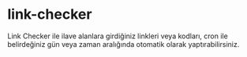 # link-checker
Link Checker ile ilave alanlara girdiğiniz linkleri veya kodları, cron ile belirdeğiniz gün veya zaman aralığında otomatik olarak yaptırabilirsiniz.
